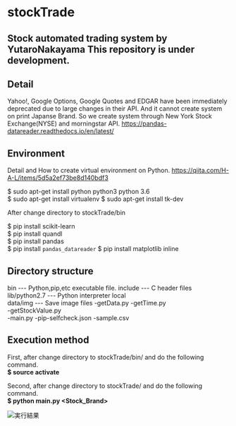 # stockTrade
Stock automated trading system by YutaroNakayama
This repository is under development.
---

## Detail
Yahoo!, Google Options, Google Quotes and EDGAR have been immediately deprecated due to large changes in their API.
And it cannot create system on print Japanse Brand. 
So we create system through New York Stock Exchange(NYSE) and morningstar API.
<https://pandas-datareader.readthedocs.io/en/latest/>

## Environment
Detail and How to create virtual environment on Python.
<https://qiita.com/H-A-L/items/5d5a2ef73be8d140bdf3>

$ sudo apt-get install python python3 python 3.6  
$ sudo apt-get install virtualenv
$ sudo apt-get install tk-dev

After change directory to stockTrade/bin

$ pip install scikit-learn  
$ pip install quandl   
$ pip install pandas  
$ pip install `pandas_datareader`
$ pip install matplotlib inline  


## Directory structure
bin           --- Python,pip,etc executable file.
include       --- C header files
lib/python2.7 --- Python interpreter
local           
data/img      --- Save image files
   -getData.py
   -getTime.py 				
	 -getStockValue.py	
   -main.py
   -pip-selfcheck.json
   -sample.csv

## Execution method
First, after change directory to stockTrade/bin/ and do the following command.  
**$ source activate**

Second, after change directory to stockTrade/ and do the following command.  
**$ python main.py <Stock_Brand>**  

![実行結果](https://github.com/NakayamaYutaro/stockTrade/blob/master/data/img/sampleTM_exec.png "実行結果")


